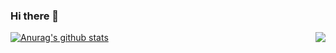 ### Hi there 👋



[![Anurag's github stats](https://github-readme-stats.vercel.app/api?username=WONJUNGHEE)](https://github.com/anuraghazra/github-readme-stats)
<img align='right' src="http://mazassumnida.wtf/api/v2/generate_badge?boj=wjdgml0078">
<!--  -->
